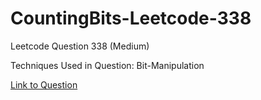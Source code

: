 # CountingBits-Leetcode-338

Leetcode Question 338 (Medium)

Techniques Used in Question:
Bit-Manipulation

[Link to Question](https://leetcode.com/problems/counting-bits/)
